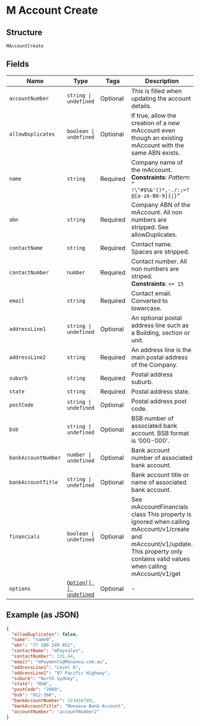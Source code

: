 
# M Account Create

## Structure

`MAccountCreate`

## Fields

| Name | Type | Tags | Description |
|  --- | --- | --- | --- |
| `accountNumber` | `string \| undefined` | Optional | This is filled when updating the account details. |
| `allowDuplicates` | `boolean \| undefined` | Optional | If true, allow the creation of a new mAccount even though an existing mAccount with the same ABN exists. |
| `name` | `string` | Required | Company name of the mAccount.<br>**Constraints**: *Pattern*: `“ !\"#$%&'()*,-./:;=?@[a-zA-B0-9]{\|}”` |
| `abn` | `string` | Required | Company ABN of the mAccount. All non numbers are stripped. See allowDuplicates. |
| `contactName` | `string` | Required | Contact name. Spaces are stripped. |
| `contactNumber` | `number` | Required | Contact number. All non numbers are striped.<br>**Constraints**: `<= 15` |
| `email` | `string` | Required | Contact email. Converted to lowercase. |
| `addressLine1` | `string \| undefined` | Optional | An optional postal address line such as a Building, section or unit. |
| `addressLine2` | `string` | Required | An address line is the main postal address of the Company. |
| `suburb` | `string` | Required | Postal address suburb. |
| `state` | `string` | Required | Postal address state. |
| `postCode` | `string \| undefined` | Optional | Postal address post code. |
| `bsb` | `string \| undefined` | Optional | BSB number of associated bank account. BSB format is ‘000-000’. |
| `bankAccountNumber` | `number \| undefined` | Optional | Bank account number of associated bank account. |
| `bankAccountTitle` | `string \| undefined` | Optional | Bank account title or name of associated bank account. |
| `financials` | `boolean \| undefined` | Optional | See mAccountFinancials class This property is ignored when calling mAccount/v1/create and mAccount/v1/update. This property only contains valid values when calling mAccount/v1/get |
| `options` | [`Option[] \| undefined`](../../doc/models/option.md) | Optional | - |

## Example (as JSON)

```json
{
  "allowDuplicates": false,
  "name": "name0",
  "abn": "77 106 249 852",
  "contactName": "mPaysales",
  "contactNumber": 131.64,
  "email": "mPayments@Monoova.com.au",
  "addressLine1": "Level 6",
  "addressLine2": "97 Pacific Highway",
  "suburb": "North Sydney",
  "state": "NSW",
  "postCode": "2060",
  "bsb": "012-366",
  "bankAccountNumber": 123456789,
  "bankAccountTitle": "Monoova Bank Account",
  "accountNumber": "accountNumber2"
}
```

